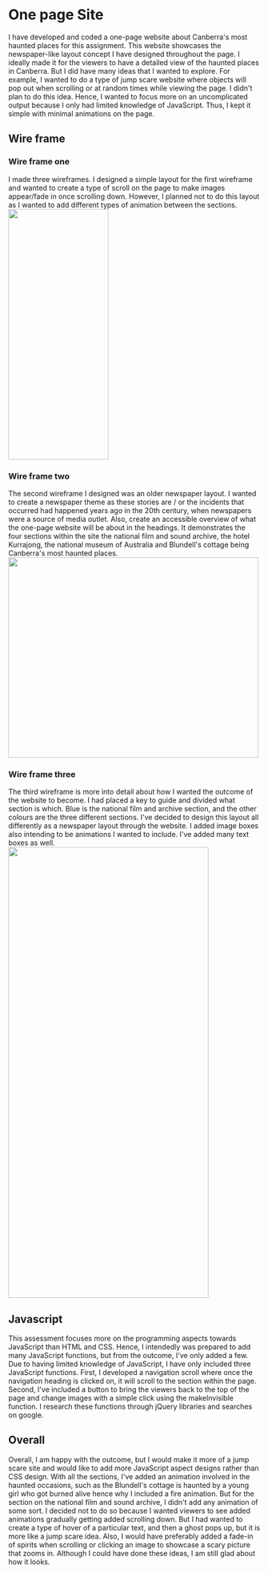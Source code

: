 # One page Site  

 I have developed and coded a one-page website about Canberra's most haunted places for this assignment. This website showcases the newspaper-like layout concept I have designed throughout the page. I ideally made it for the viewers to have a detailed view of the haunted places in Canberra. But I did have many ideas that I wanted to explore. For example, I wanted to do a type of jump scare website where objects will pop out when scrolling or at random times while viewing the page. I didn't plan to do this idea. Hence, I wanted to focus more on an uncomplicated output because I only had limited knowledge of JavaScript. Thus, I kept it simple with minimal animations on the page.   

## Wire frame  
### Wire frame one
I made three wireframes. I designed a simple layout for the first wireframe and wanted to create a type of scroll on the page to make images appear/fade in once scrolling down. However, I planned not to do this layout as I wanted to add different types of animation between the sections.   
<img src="https://user-images.githubusercontent.com/112054364/197378836-3b3c8564-6bd3-44d0-abf5-3e85ec95bef9.png" width="200" height="500">

### Wire frame two
The second wireframe I designed was an older newspaper layout. I wanted to create a newspaper theme as these stories are / or the incidents that occurred had happened years ago in the 20th century, when newspapers were a source of media outlet. Also, create an accessible overview of what the one-page website will be about in the headings. It demonstrates the four sections within the site the national film and sound archive, the hotel Kurrajong, the national museum of Australia and Blundell's cottage being Canberra's most haunted places.   
<img src="https://user-images.githubusercontent.com/112054364/197384070-7dd87168-60be-4095-9cd5-28056542dd0f.png" width="500" height="400">

### Wire frame three
The third wireframe is more into detail about how I wanted the outcome of the website to become. I had placed a key to guide and divided what section is which. Blue is the national film and archive section, and the other colours are the three different sections. I've decided to design this layout all differently as a newspaper layout through the website. I added image boxes also intending to be animations I wanted to include. I've added many text boxes as well.   
<img src="https://user-images.githubusercontent.com/112054364/197384182-2ad0c200-fb7c-4532-9b81-3035f5b9d757.png" width="400" height="900">

## Javascript  

This assessment focuses more on the programming aspects towards JavaScript than HTML and CSS. Hence, I intendedly was prepared to add many JavaScript functions, but from the outcome, I've only added a few. Due to having limited knowledge of JavaScript, I have only included three JavaScript functions. First, I developed a navigation scroll where once the navigation heading is clicked on, it will scroll to the section within the page. Second, I've included a button to bring the viewers back to the top of the page and change images with a simple click using the makeInvisible function. I research these functions through jQuery libraries and searches on google. 

## Overall 

Overall, I am happy with the outcome, but I would make it more of a jump scare site and would like to add more JavaScript aspect designs rather than CSS design. With all the sections, I've added an animation involved in the haunted occasions, such as the Blundell's cottage is haunted by a young girl who got burned alive hence why I included a fire animation. But for the section on the national film and sound archive, I didn't add any animation of some sort. I decided not to do so because I wanted viewers to see added animations gradually getting added scrolling down. But I had wanted to create a type of hover of a particular text, and then a ghost pops up, but it is more like a jump scare idea. Also, I would have preferably added a fade-in of spirits when scrolling or clicking an image to showcase a scary picture that zooms in. Although I could have done these ideas, I am still glad about how it looks.  

 

